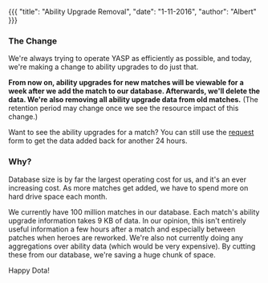 {{{
  "title": "Ability Upgrade Removal",
  "date": "1-11-2016",
  "author": "Albert"
}}}

### The Change

We're always trying to operate YASP as efficiently as possible, and today, we're making a change to ability upgrades
to do just that.

**From now on, ability upgrades for new matches will be viewable for a week after we add the match to our database. Afterwards,
we'll delete the data. We're also removing all ability upgrade data from old matches.** (The retention period
may change once we see the resource impact of this change.) 

Want to see the ability upgrades for a match? You can still use the [request](/request) form to get the data added back
for another 24 hours.

### Why?

Database size is by far the largest operating cost for us, and it's an ever increasing cost. As more matches get added,
we have to spend more on hard drive space each month.

We currently have 100 million matches in our database. Each match's ability upgrade information takes 9 KB of data.
In our opinion, this isn't entirely useful information a few hours after a match and especially between patches when
heroes are reworked. We're also not currently doing any aggregations over ability data (which would be very expensive).
By cutting these from our database, we're saving a huge chunk of space.

Happy Dota!